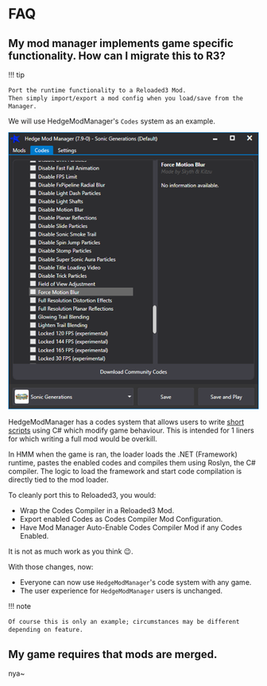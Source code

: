 ﻿# FAQ

## My mod manager implements game specific functionality. How can I migrate this to R3?

!!! tip

    Port the runtime functionality to a Reloaded3 Mod.  
    Then simply import/export a mod config when you load/save from the Manager.  

We will use HedgeModManager's `Codes` system as an example.

![HedgeModManager](./Images/HedgeModManagerCodes.png)

HedgeModManager has a codes system that allows users to write [short scripts](https://github.com/thesupersonic16/HedgeModManager/blob/rewrite/HedgeModManager/Resources/Codesv2/SonicGenerations.hmm)
using C# which modify game behaviour. This is intended for 1 liners for which writing a full mod would be overkill.

In HMM when the game is ran, the loader loads the .NET (Framework) runtime, pastes the enabled codes and compiles them using 
Roslyn, the C# compiler. The logic to load the framework and start code compilation is directly tied to the mod loader.

To cleanly port this to Reloaded3, you would:  

- Wrap the Codes Compiler in a Reloaded3 Mod.  
- Export enabled Codes as Codes Compiler Mod Configuration.  
- Have Mod Manager Auto-Enable Codes Compiler Mod if any Codes Enabled.  

It is not as much work as you think 😉.

With those changes, now:

- Everyone can now use `HedgeModManager`'s code system with any game.  
- The user experience for `HedgeModManager` users is unchanged.  

!!! note

    Of course this is only an example; circumstances may be different depending on feature.

## My game requires that mods are merged.

nya~